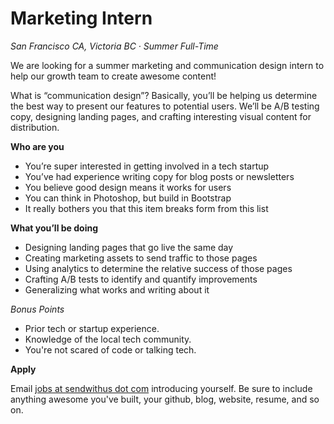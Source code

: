 # Marketing Intern


_San Francisco CA, Victoria BC &middot; Summer Full-Time_

We are looking for a summer marketing and communication design intern to help our growth team to create awesome content!   

<!-- more -->

What is “communication design”? Basically, you’ll be helping us determine the best way to present our features to potential users. We’ll be A/B testing copy, designing landing pages, and crafting interesting visual content for distribution.

 __Who are you__    
 
* You’re super interested in getting involved in a tech startup  
* You’ve had experience writing copy for blog posts or newsletters  
* You believe good design means it works for users  
* You can think in Photoshop, but build in Bootstrap  
* It really bothers you that this item breaks form from this list  
 
__What you’ll be doing__  
 
* Designing landing pages that go live the same day  
* Creating marketing assets to send traffic to those pages  
* Using analytics to determine the relative success of those pages  
* Crafting A/B tests to identify and quantify improvements  
* Generalizing what works and writing about it  

_Bonus Points_

* Prior tech or startup experience.
* Knowledge of the local tech community.
* You're not scared of code or talking tech.

__Apply__

Email [jobs at sendwithus dot com](mailto:jobs@sendwithus.com) introducing yourself. Be sure to include anything awesome you've built, your github, blog, website, resume, and so on.

